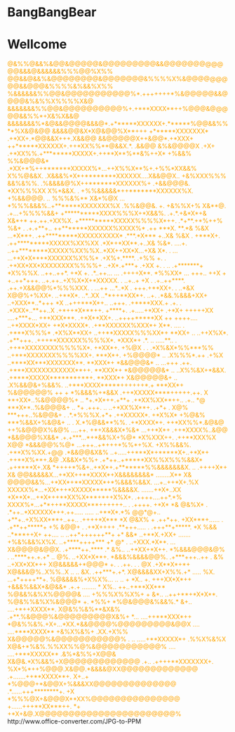 # BangBangBear
# Wellcome
<div style="color:orange;">
@&%%@&&%&@@&@@@@@&@@@@@@@@@&&@@@@@@@@@@@@&&&@&&&&&&%%%@@%X%%
@@&&@&&%&@@@@@@@@&@@@@@@@&%%%%X%&@@@@@@@@@&&@@@&%%%%&%&&%X%%
%&&&&&&%%@@&@@@@@@@@@@@%*.+++++++*%&@@@@@&&@@@@&%&%%X%%%%X&@
&&&&&&&%%@@&@@@@@@@@@@%+.+***XXXX**++%@@@&@@@@@&&%%*+X&%X&&@
&&&&&&&%*&@&&@@@@&&&@*.+******XXXXXX+.******%@@&&%%**%X&@&@@
&&&&@@&X*X@&@@%X**+++ +******XXXXXXX* .+*XX+.*@@&&X+++.X&&@@
&&@@@@@X++&@@*.+*XXX+ ++******XXXXXX+.++*XX%%**@&&X.*. .&&@@
&%&@@@@X .+X+ .+*XX%%.+********XXXXX+.++**X**%**&%++X* +%&&%
%%&@@@&*      .*XX+*%++*******XXXXX%*...++X%%X**%+.+%%*XX&&%
X%%@&&X.     .X&&&%*X*+********XXXXXX....X&&@@X..  +&%XXX%%%
&&%&%%.     .%&&&&@%X++*******XXXXXX%+ .+&&@@@&.    *XX%%%XX
X%*&&X.   . +%%&&&&&*++*******XXXXXX%X. +%&&@@@. ..  %%%&%**
X&*%@X  ... *%%%&&&%..+*******XXXXXXX%X .%%&@@&.  +. +&%%X+%
X&**@. .+...+%%%%&&+ +**********XXXX%%%X+*X&&%. .+.*.+&*X*+&
X&*+*  ++.++.+XX%X.  +**********XXXXX%%%%X*++.  .*+**.+*%++%
%&* . .+.+**+..      ++*******XXXXXX%XXXX%*  .++ ***X. **.*&
%&X   ...*X**+.     .++*********XXXXXXXXXX* .***.*X*** +..X&
%&X   . +***X+.     .++*********XXXXX%XX%XX .*X*+*XX**.+..X&
%&*.    ....+.      ..++********XXXXX%XX%%X..*XX++XX*X...+X&
X*.    . ...        ...+*X*X****XXXXXX%X%%* .+X%+.****. .+%%
+.  .                .+*XX*XX*XXXXXXXX%%%%+ ..+X*.+***+ .+XX
    +. .             .. .+*******+  *X%%%X.  ..++..++*.  +*X
+. .*..++...        ...  .++++X**.  *%%XX*     ... +++.. ++X
+  +..++*+++.       ..+.++..+X%X*X+*XXXXX.  .     ..+..+  +X
. .+..++****.         .++.+X&&@@%*%%%XXX. . ...++   ...*..*X
. +++.+**XX+.     .     ..*&X X@@%+%XX*.   ..+**X*.  ..*..XX
..**++**XX*+.    ..+.    .*&&.%&&&+XX+     ..+XXX**..*+++ *X
..+++***X*+..    ..+++.  .+****XXX.+  .+.  . .*XXX*..**++..X
.+*++*X***++.     +****+.    .+.....+*XX+     .+*X+  +++++XX
....+***+...      +**XXX***.    .+*X**XX+.     ..++++*****XX
++  ++++....     ..+*XXXX*XX+  +*X*XXXX*.   .+**XXXXXX%XXX*+
X**.  ....      .  .+***X%%%* .*X%X**XX+  ..++**XXXXX%%%XX*+
**XX+           ..  ..++X%X*.  .+**+++.  .+++**XXXXXX%%%%X*.
*XXX*+     .*.  ..      .....**.. .     .++**XXXXXXXX%%%%X*.
+*XX*+.   +%@X .   .  .*X%&X*%%***%%   ..+***XXXXXXX%%%%XX+.
***X*+. +%@@@@*   ..  .X%%%*.++ .+%X   ..****XX***XXXXXXX**.
**XXX*+ *&&@@@&*  ..  ...+++   .++.   .+***XXXXXXXXXXXX**++.
**XXX*+ *&@@@@@&* ..  ..X%%&X+*&&X.  .+****XXXXX*******+**+.
**XXX*+ X&@@@@@&+ ..  .X%&&@&+%&&%. ..+***XXXX*****++++++*.+
***XX*+ %&@@@@@%  ++ + *%&&&%+*&&X  .++*XXXXX****+++++.++. X
**+XX*..%&@@@@%+  .. *+.*X*++.+**+  .+*XX%XX**++..   .+.. *@
***X**..%&@@@&+  ..  *+ .+++.  ..  ..+*XX%X**+. .+*+  .  X@%
***+++..%&@@&+    .  .*.*%%%X.+*+  .+*XXXXX*.   +*X%X* +%@&%
***%&&X+%&@&+ ..   .  X.*%@&&**%%. .+*XXXX*+.  ++*XX%%*.&@&@
++%&@@@X%&@%  ....++. +*+X&&&X*%&* ...++*X*+  .++*XXXX%..&@@
 *&&@@@%X&&* .+.+***...*+*&&%X+%@* *X%XXX++.  .++**XXX%X X@@
 *&&&@@%%@*  ...+++..+*+++*%%*+%X. +X%%&&%.    .+**X%%XX.+@@
.*&&@@&X&%  ..+.....++***X*+*****X+..+*X*+     .++**X%**+.&@
 .X&&X*%%+ .+*++..+*****XX%%X%%%&&X*            .++****X+.X&
*++++*%&+..+*X*+.+*******%%&&&&&&&X.         ..  .++++X*+ X&
@@&&&&&X...+*XX++**XXXX*+X&&&&&&&&*           ........X** X&
@@@@&&%...+*XX*+**XXXXX*+*%&&&%&&X.           ...+..++*X+.%X
XXXXX%*...+XX*++*XXXXX*****%&&&&X.           .......+*X*..XX
*X**X*...+*X*++**XX%X***+*++X%X*.            .++++....++*.*%
XXXX%*...+**++**XXXXX***++++++..         .  .++++.   +*X* *&
@&%X* . .*++..*XXXXXX*++.++.....           .....  ..+**X*.*%
@@*@+.. +**+..+X%XX***+..++..                  .++++*X*** *X
@&X% + .++*++. +XX***+......         .       .+**++*****+ +%
&@@+ . .+*X++++ .**+++.....         .       .+++**+*****. *X
%&&   ..****++X+  ++.... ..                ..++*++++++**+ +*
&&*   ..+**X.+XX+  .......  +%&%&&%X%X.    ..+****++++*** +*
@* .  ..+XXX.*X**.   ...   X&@@@@&@@X.      .+****++.**** .*
&%..  ..+*XX+*X++.       *%&&&@@@&@%    .   ..****++.+.+* ..
@%.    ..+XX*X**+.     *&&&%&&&&@@%.         .+***+++..++ . 
&%     ..+XX*XX*++    X@&&&&&+*@@@* +.     .  .++. .     .  
@X      .+X**X*+*+    X@&&&@%..X%%..X       .. ..           
&X.    .++***+.+*.    X@&&&&XX+X%%.+*      .....            
%X.   ...+*++++**+.   %@&&&&%+X%X%...      .. ..           +
*X..  +. +++XX*X*++  +&&&%&&X*&@&&*       .+.+  ........   *
X%..  ++..+***XX***  %@&&%&%X%@@@@&       .... +%%%X%%X%+  +
&*.. ..+++**+*X*X**. %@&%%&%X%&@@@*  +.  *%%+ *%@&@@@&%&&%.*
&+.. ....+*++XXXX**. X@&%%&%**&X&% .+**.%&@@@%&@@@@@@@@@X&%+
*... ....++***XXX*++ *@&%%&%.+X+...*XX.*&&@@@@%@@@@@@@@@&@@X
....  ....****XXXX** +&%X%&%+ .XX.+X%% X&@@@@@%&@@@@@@@@@@@%
. .. .....+**XXXXX*+ .%%X%&%X X@&+*%&%.%%XX%%@%&@@@@@@@@@@@%
.... ....+***XXXXX** .&%*&%%+X@@& X&@&.*X%&&%+X@@@@@@@@@@@@@
.+.. .++++**XXXXXXX+. %X*%*++%@@@.X&@@.*&&&&@XX@@@@@@@@@@@@@
.+.......++**XXXX**+. X+..+ *%@@@+*&@@X+%&&&XX@@@@@@@@@@@@@@
.*......+++********+.    +X *%%%@X+&@@@X**XX%@@@@@@@@@@@@@@@
 +......+++**XX***++.    *+ +*X+&@.X@@@@@@@@@@@@@@@@@@@@@@@%

</div>
http://www.office-converter.com/JPG-to-PPM
